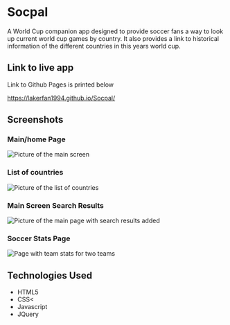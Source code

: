 <h1>Socpal</h1>

A World Cup companion app designed to provide soccer fans a way to look up current world cup games by country. It also provides a link to historical information of the different countries in this years world cup. 

<h2>Link to live app</h2>
Link to Github Pages is printed below

https://lakerfan1994.github.io/Socpal/


<h2>Screenshots</h2>


<h3>Main/home Page</h3>

![Picture of the main screen](http://i350.photobucket.com/albums/q416/lakerfan1994/Socpal-main-page_zpstdgoqvvi.png~original)



<h3>List of countries</h3>

![Picture of the list of countries](http://i350.photobucket.com/albums/q416/lakerfan1994/Socpal-List-of-teams-page_zpsudn6frl1.png~original)


<h3>Main Screen Search Results</h3>

![Picture of the main page with search results added](http://i350.photobucket.com/albums/q416/lakerfan1994/Socpal-search-results-page_zps3ymsntem.png~original)

<h3>Soccer Stats Page</h3>

![Page with team stats for two teams](http://i350.photobucket.com/albums/q416/lakerfan1994/Socpal-soccer-info-page_zpsicgoqcql.png~original)


<h2>Technologies Used</h2>

<ul>
	<li>HTML5</li>
	<li>CSS<</li>
	<li>Javascript</li>
	<li>JQuery</li>
</ul>





	